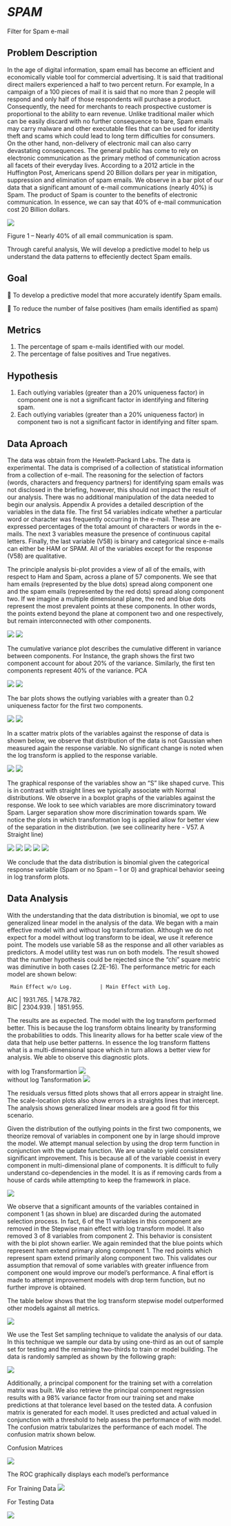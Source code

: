 # _SPAM_
Filter for Spam e-mail

## Problem Description

In the age of digital information, spam email has become an efficient and economically viable tool for commercial advertising. It is said that traditional direct mailers experienced a half to two percent return. For example, In a campaign of a 100 pieces of mail it is said that no more than 2 people will respond and only half of those respondents will purchase a product. Consequently, the need for merchants to reach prospective customer is proportional to the ability to earn revenue. Unlike traditional mailer which can be easily discard with no further consequence to bare, Spam emails may carry malware and other executable files that can be used for identity theft and scams which could lead to long term difficulties for consumers. On the other hand, non-delivery of electronic mail can also carry devastating consequences. The general public has come to rely on electronic communication as the primary method of communication across all facets of their everyday lives. According to a 2012 article in the Huffington Post, Americans spend 20 Billion dollars per year in mitigation, suppression and elimination of spam emails. We observe in a bar plot of our data that a significant amount of e-mail communications (nearly 40%) is Spam. The product of Spam is counter to the benefits of electronic communication. In essence, we can say that 40% of e-mail communication cost 20 Billion dollars.

![](Images/hamvspam.png)
                                
Figure 1 – Nearly 40% of all email communication is spam.

Through careful analysis, We will develop a predictive model to help us understand the data patterns to effeciently dectect Spam emails.
## Goal
   To develop a predictive model that more accurately identify Spam emails.
  
   To reduce the number of false positives (ham emails identified as spam)
## Metrics
  1. The percentage of spam e-mails identified with our model.
  2. The percentage of false positives and True negatives.
## Hypothesis
  1. Each outlying variables (greater than a 20% uniqueness factor) in component one is not a significant factor in identifying and filtering spam.
  2. Each outlying variables (greater than a 20% uniqueness factor) in component two is not a significant factor in identifying and filter spam.
## Data Aproach 

The data was obtain from the Hewlett-Packard Labs. The data is experimental. The data is comprised of a collection of statistical information from a collection of e-mail. The reasoning for the selection of factors (words, characters and frequency partners) for identifying spam emails was not disclosed in the briefing, however, this should not impact the result of our analysis. There was no additional manipulation of the data needed to begin our analysis. Appendix A provides a detailed description of the variables in the data file. The first 54 variables indicate whether a particular word or character was frequently occurring in the e-mail. These are expressed percentages of the total amount of characters or words in the e-mails. The next 3 variables measure the presence of continuous capital letters. Finally, the last variable (V58) is binary and categorical since e-mails can either be HAM or SPAM. All of the variables except for the response (V58) are qualitative.

The principle analysis bi-plot provides a view of all of the emails, with respect to Ham and Spam, across a plane of 57 components. We see that ham emails (represented by the blue dots) spread along component one and the spam emails (represented by the red dots) spread along component two. If we imagine a multiple dimensional plane, the red and blue dots represent the most prevalent points at these components. In other words, the points extend beyond the plane at component two and one respectively, but remain interconnected with other components.

![](Images/biplot_no_log_Trans) ![](Images/biplot_with_log_Trans)

The cumulative variance plot describes the cumulative different in variance between components. For Instance, the graph shows the first two component account for about 20% of the variance. Similarly, the first ten components represent 40% of the variance.
PCA

![](Images/cummulative_sum.png) ![](Images/porpotion_variance.png)

The bar plots shows the outlying variables with a greater than 0.2 uniqueness factor for the first two components.

![](Images/barplotloadings.png) ![](Images.loadings2.png)

In a scatter matrix plots of the variables against the response of data is shown below, we observe that distribution of the data is not Gaussian when measured again the response variable. No significant change is noted when the log transform is applied to the response variable.

![](Images/scatterlog1_8v58.png) ![](Images/scatterlog47_57v58.png)

The graphical response of the variables show an “S” like shaped curve. This is in contrast with straight lines we typically associate with Normal distributions. We observe in a boxplot graphs of the variables against the response. We look to see which variables are more discriminatory toward Spam. Larger separation show more discrimination towards spam. We notice the plots in which transformation log is applied allow for better view of the separation in the distribution.
(we see collinearity here - V57.  A Straight line)


![](Images/boxplot1_9.png) ![](Images/boxplot49_57.png)
![](Images/factorplot1_9.png)  ![](Images/factorplot20_25.png)
![](Images/factorplot49_57.png)

We conclude that the data distribution is binomial given the categorical response variable (Spam or no Spam – 1 or 0) and graphical behavior seeing in log transform plots.

## Data Analysis

With the understanding that the data distribution is binomial, we opt to use generalized linear model in the analysis of the data. We began with a main effective model with and without log transformation. Although we do not expect for a model without log transform to be ideal, we use it reference point. The models use variable 58 as the response and all other variables as predictors. A model utility test was run on both models. The result showed that the number hypothesis could be rejected since the “chi” square metric was diminutive in both cases (2.2E-16). The performance metric for each model are shown below:

     Main Effect w/o Log.         | Main Effect with Log.
      
AIC | 1931.765.              | 1478.782.           
BIC | 2304.939.              | 1851.955.           

The results are as expected. The model with the log transform performed better. This is because the log transform obtains linearity by transforming the probabilities to odds. This linearity allows for ha better scale view of the data that help use better patterns. In essence the log transform flattens what is a multi-dimensional space which in turn allows a better view for analysis. We able to observe this diagnostic plots.

with log Transformartion ![](Images/main_effect_model_log_trans.png)  
without log Tansformation ![](Images/main_effect_model_nologtrans.png)

The residuals versus fitted plots shows that all errors appear in straight line. The scale-location plots also show errors in a straights lines that intercept. The analysis shows generalized linear models are a good fit for this scenario.

Given the distribution of the outlying points in the first two components, we theorize removal of variables in component one by in large should improve the model. We attempt manual selection by using the drop term function in conjunction with the update function. We are unable to yield consistent significant improvement. This is because all of the variable coexist in every component in multi-dimensional plane of components. It is difficult to fully understand co-dependencies in the model. It is as if removing cards from a house of cards while attempting to keep the framework in place.

![](Images/Image%2010-30-20%20at%2011.52%20AM.jpeg)

We observe that a significant amounts of the variables contained in component 1 (as shown in blue) are discarded during the automated selection process. In fact, 6 of the 11 variables in this component are removed in the Stepwise main effect with log transform model. It also removed 3 of 8 variables from component 2. This behavior is consistent with the bi plot shown earlier. We again reminded that the blue points which represent ham extend primary along component 1. The red points which represent spam extend primarily along component two. This validates our assumption that removal of some variables with greater influence from component one would improve our model’s performance. A final effort is made to attempt improvement models with drop term function, but no further improve is obtained.

The table below shows that the log transform stepwise model outperformed other models against all metrics.

![](Images/AICyBIC.jpeg)

We use the Test Set sampling technique to validate the analysis of our data. In this technique we sample our data by using one-third as an out of sample set for testing and the remaining two-thirds to train or model building. The data is randomly sampled as shown by the following graph:

![](Images/compare_train_test_fullset58.png)

Additionally, a principal component for the training set with a correlation matrix was built. We also retrieve the principal component regression results with a 98% variance factor from our training set and make predictions at that tolerance level based on the tested data. A confusion matrix is generated for each model. It uses predicted and actual valued in conjunction with a threshold to help assess the performance of with model. The confusion matrix tabularizes the performance of each model. The confusion matrix shown below.

Confusion Matrices

![](Images/Confusion_Matrix.jpeg)

The ROC graphically displays each model’s performance

For Training Data
![](Images/rocc_models_performancetrain.png)

For Testing Data

![](Images/rocc_models_performance.png)

